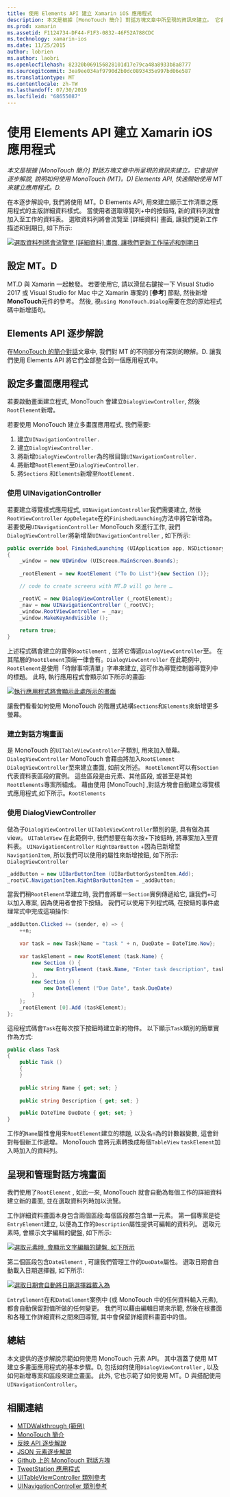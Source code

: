 ```yaml
---
title: 使用 Elements API 建立 Xamarin iOS 應用程式
description: 本文是根據 [MonoTouch 簡介] 對話方塊文章中所呈現的資訊來建立。 它會提供逐步解說, 說明如何使用 MonoTouch (MT)。D) Elements API, 快速開始使用 MT 來建立應用程式。D.
ms.prod: xamarin
ms.assetid: F1124734-DF44-F1F3-0832-46F52A788CDC
ms.technology: xamarin-ios
ms.date: 11/25/2015
author: lobrien
ms.author: laobri
ms.openlocfilehash: 82320b069156828101d17e79ca48a8933b8a8777
ms.sourcegitcommit: 3ea9ee034af9790d2b0dc0893435e997bd06e587
ms.translationtype: MT
ms.contentlocale: zh-TW
ms.lasthandoff: 07/30/2019
ms.locfileid: "68655087"
---
```

# <a name="creating-a-xamarinios-application-using-the-elements-api"></a>使用 Elements API 建立 Xamarin iOS 應用程式

_本文是根據 [MonoTouch 簡介] 對話方塊文章中所呈現的資訊來建立。它會提供逐步解說, 說明如何使用 MonoTouch (MT)。D) Elements API, 快速開始使用 MT 來建立應用程式。D._

在本逐步解說中, 我們將使用 MT。D Elements API, 用來建立顯示工作清單之應用程式的主版詳細資料樣式。 當使用者選取導覽列<span class="ui">+</span>中的按鈕時, 新的資料列就會加入至工作的資料表。 選取資料列將會流覽至 [詳細資料] 畫面, 讓我們更新工作描述和到期日, 如下所示:

 [![](elements-api-walkthrough-images/01-task-list-app.png "選取資料列將會流覽至 [詳細資料] 畫面, 讓我們更新工作描述和到期日")](elements-api-walkthrough-images/01-task-list-app.png#lightbox)

 ## <a name="setting-up-mtd"></a>設定 MT。D

MT.D 與 Xamarin 一起散發。 若要使用它, 請以滑鼠右鍵按一下 Visual Studio 2017 或 Visual Studio for Mac 中之 Xamarin 專案的 [**參考**] 節點, 然後新增**MonoTouch**元件的參考。 然後, 視`using MonoTouch.Dialog`需要在您的原始程式碼中新增語句。

## <a name="elements-api-walkthrough"></a>Elements API 逐步解說

在[MonoTouch 的簡介對話](~/ios/user-interface/monotouch.dialog/index.md)文章中, 我們對 MT 的不同部分有深刻的瞭解。D. 讓我們使用 Elements API 將它們全部整合到一個應用程式中。

## <a name="setting-up-the-multi-screen-application"></a>設定多畫面應用程式

若要啟動畫面建立程式, MonoTouch 會建立`DialogViewController`, 然後`RootElement`新增。

若要使用 MonoTouch 建立多畫面應用程式, 我們需要:

1.  建立`UINavigationController.`
1.  建立`DialogViewController.`
1.  將新增`DialogViewController`為的根目錄`UINavigationController.` 
1.  將新增`RootElement`至`DialogViewController.`
1.  將`Sections` 和`Elements`新增至`RootElement.` 

### <a name="using-a-uinavigationcontroller"></a>使用 UINavigationController

若要建立導覽樣式應用程式, `UINavigationController`我們需要建立, 然後`RootViewController` `AppDelegate`在的`FinishedLaunching`方法中將它新增為。 若要使用`UINavigationController` MonoTouch 來進行工作, 我們`DialogViewController`將新增至`UINavigationController` , 如下所示:

```csharp
public override bool FinishedLaunching (UIApplication app, NSDictionary options)
{
    _window = new UIWindow (UIScreen.MainScreen.Bounds);
            
    _rootElement = new RootElement ("To Do List"){new Section ()};

    // code to create screens with MT.D will go here …

    _rootVC = new DialogViewController (_rootElement);
    _nav = new UINavigationController (_rootVC);
    _window.RootViewController = _nav;
    _window.MakeKeyAndVisible ();
            
    return true;
}
```

上述程式碼會建立的實例`RootElement` , 並將它傳遞`DialogViewController`至。 在其階層的`RootElement`頂端一律會有。`DialogViewController` 在此範例中, `RootElement`是使用「待辦事項清單」字串來建立, 這可作為導覽控制器導覽列中的標題。 此時, 執行應用程式會顯示如下所示的畫面:

 [![](elements-api-walkthrough-images/02-to-do-list-screen-.png "執行應用程式將會顯示此處所示的畫面")](elements-api-walkthrough-images/02-to-do-list-screen-.png#lightbox)

讓我們看看如何使用 MonoTouch 的階層式結構`Sections`和`Elements`來新增更多螢幕。

### <a name="creating-the-dialog-screens"></a>建立對話方塊畫面

是 MonoTouch 的`UITableViewController`子類別, 用來加入螢幕。 `DialogViewController` MonoTouch 會藉由將加入`RootElement` `DialogViewController`至來建立畫面, 如前文所述。 `RootElement`可以有`Section`代表資料表區段的實例。
這些區段是由元素、其他區段, 或甚至是其他`RootElements`專案所組成。 藉由使用 [MonoTouch] ,對話方塊會自動建立導覽樣式應用程式,如下所示。`RootElements`

### <a name="using-dialogviewcontroller"></a>使用 DialogViewController

做為子`DialogViewController` `UITableViewController`類別的是, 具有做為其 view。 `UITableView` 在此範例中, 我們想要在每次按<span class="ui">+</span>下按鈕時, 將專案加入至資料表。 `UINavigationController` `RightBarButton` <span class="ui">+</span>因為已新增至`NavigationItem`, 所以我們可以使用的屬性來新增按鈕, 如下所示: `DialogViewController`

```csharp
_addButton = new UIBarButtonItem (UIBarButtonSystemItem.Add);
_rootVC.NavigationItem.RightBarButtonItem = _addButton;
```

當我們稍`RootElement`早建立時, 我們會將單一`Section`實例傳遞給它, 讓我們<span class="ui">+</span>可以加入專案, 因為使用者會按下按鈕。 我們可以使用下列程式碼, 在按鈕的事件處理常式中完成這項操作:

```csharp
_addButton.Clicked += (sender, e) => {                
    ++n;
                
    var task = new Task{Name = "task " + n, DueDate = DateTime.Now};
                
    var taskElement = new RootElement (task.Name) {
        new Section () {
            new EntryElement (task.Name, "Enter task description", task.Description)
        },
        new Section () {
            new DateElement ("Due Date", task.DueDate)
        }
    };
    _rootElement [0].Add (taskElement);
};
```

這段程式碼會`Task`在每次按下按鈕時建立新的物件。 以下顯示`Task`類別的簡單實作為方式:

```csharp
public class Task
{   
    public Task ()
    {
    }
      
    public string Name { get; set; }
        
    public string Description { get; set; }

    public DateTime DueDate { get; set; }
}
```

工作的`Name`屬性會用來`RootElement`建立的標題, 以及名`n`為的計數器變數, 這會針對每個新工作遞增。 MonoTouch 會將元素轉換成每個`TableView` `taskElement`加入時加入的資料列。

## <a name="presenting-and-managing-dialog-screens"></a>呈現和管理對話方塊畫面

我們使用了`RootElement` , 如此一來, MonoTouch 就會自動為每個工作的詳細資料建立新的畫面, 並在選取資料列時加以流覽。

工作詳細資料畫面本身包含兩個區段:每個區段都包含單一元素。 第一個專案是從`EntryElement`建立, 以便為工作的`Description`屬性提供可編輯的資料列。 選取元素時, 會顯示文字編輯的鍵盤, 如下所示:

 [![](elements-api-walkthrough-images/03-create-task.png "選取元素時, 會顯示文字編輯的鍵盤, 如下所示")](elements-api-walkthrough-images/03-create-task.png#lightbox)

第二個區段包含`DateElement` , 可讓我們管理工作的`DueDate`屬性。 選取日期會自動載入日期選擇器, 如下所示:

 [![](elements-api-walkthrough-images/04-date-picker.png "選取日期會自動將日期選擇器載入為")](elements-api-walkthrough-images/04-date-picker.png#lightbox)

`EntryElement`在和`DateElement`案例中 (或 MonoTouch 中的任何資料輸入元素), 都會自動保留對值所做的任何變更。 我們可以藉由編輯日期來示範, 然後在根畫面和各種工作詳細資料之間來回導覽, 其中會保留詳細資料畫面中的值。

## <a name="summary"></a>總結

本文提供的逐步解說示範如何使用 MonoTouch 元素 API。 其中涵蓋了使用 MT 建立多畫面應用程式的基本步驟。D, 包括如何使用`DialogViewController` , 以及如何新增專案和區段來建立畫面。 此外, 它也示範了如何使用 MT。D 與搭配使用`UINavigationController`。

## <a name="related-links"></a>相關連結

- [MTDWalkthrough (範例)](https://docs.microsoft.com/samples/xamarin/ios-samples/mtdwalkthrough)
- [MonoTouch 簡介](~/ios/user-interface/monotouch.dialog/index.md)
- [反映 API 逐步解說](~/ios/user-interface/monotouch.dialog/reflection-api-walkthrough.md)
- [JSON 元素逐步解說](~/ios/user-interface/monotouch.dialog/json-element-walkthrough.md)
- [Github 上的 MonoTouch 對話方塊](https://github.com/migueldeicaza/MonoTouch.Dialog)
- [TweetStation 應用程式](https://github.com/migueldeicaza/TweetStation)
- [UITableViewController 類別參考](https://developer.apple.com/library/ios/#DOCUMENTATION/UIKit/Reference/UITableViewController_Class/Reference/Reference.html)
- [UINavigationController 類別參考](https://developer.apple.com/library/ios/#documentation/UIKit/Reference/UINavigationController_Class/Reference/Reference.html)
